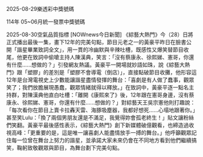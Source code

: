 
2025-08-29樂透彩中獎號碼

                                
114年 05~06月統一發票中獎號碼
                             
2025-08-30空氣品質指標
                              [NOWnews今日新聞] 《綜藝大熱門》今（28）日將正式播出最後一集，畫下12年的完美句點，節目元老之一的黃豪平昨日在臉書公開「諧星畢業致詞全文」，用一貫的冷幽默與辛辣吐槽，既感性又爆笑替節目收尾，他更在致詞中偷嗆主持人陳漢典，笑言：「沒有蔡康永、徐熙娣、憲哥，你還有什麼......想做的？」引發網友熱議。黃豪平一開場就妙語如珠，說《綜藝大熱門》跟「塑膠」的差別是「塑膠不會導電（倒店）」，直接點破節目收攤，他形容這12年是台灣電視史上少數能讓諧星盡情發揮的舞台：「喜劇是有人做了蠢事，觀眾笑了；我們放膽展現愚蠢，觀眾情緒就得以釋放。」在致詞中，黃豪平逐一點名主持群，對陳漢典他直白吐槽：「離開《康熙來了》後，12年跟在憲哥身邊，沒有蔡康永、徐熙娣、憲哥，你還有什麼......想做的？」對綜藝天王吳宗憲他則打趣說：「每次看你在節目上賣卡拉轟天雷、海豚吸塵器，我都好想死......心塌地跟著你。」甚至笑Lulu：「換了兩個男朋友還是不滿足，我覺得妳會孤老終生！」貼文讓粉絲們笑翻。黃豪平最後感性表示，《綜藝大熱門》創下新媒體破億觀看，也締造過收視高峰：「更重要的是，這是唯一讓喜劇人能盡情放手一搏的舞台。」他呼籲觀眾記住每一位曾在舞台上努力的諧星，並承諾大家未來仍會在不同地方看到他們繼續搞笑，鞠躬致敬觀眾與節目，為舞台劃下完美句點。